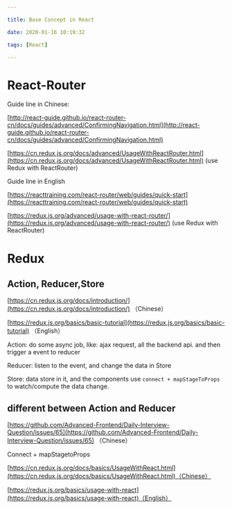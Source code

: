 ```yaml
---

title: Base Concept in React

date: 2020-01-16 10:19:32

tags: [React]

---
```


# React-Router

Guide line in Chinese:

[http://react-guide.github.io/react-router-cn/docs/guides/advanced/ConfirmingNavigation.html](http://react-guide.github.io/react-router-cn/docs/guides/advanced/ConfirmingNavigation.html)

[https://cn.redux.js.org/docs/advanced/UsageWithReactRouter.html](https://cn.redux.js.org/docs/advanced/UsageWithReactRouter.html) (use Redux with ReactRouter)

  

Guide line in English

[https://reacttraining.com/react-router/web/guides/quick-start](https://reacttraining.com/react-router/web/guides/quick-start)

[https://redux.js.org/advanced/usage-with-react-router/](https://redux.js.org/advanced/usage-with-react-router/) (use Redux with ReactRouter)

  

# Redux

## Action, Reducer,Store

[https://cn.redux.js.org/docs/introduction/](https://cn.redux.js.org/docs/introduction/) （Chinese）  

[https://redux.js.org/basics/basic-tutorial](https://redux.js.org/basics/basic-tutorial) （English）

  

Action: do some async job, like: ajax request, all the backend api. and then trigger a event to reducer

Reducer: listen to the event, and change the data in Store

Store: data store in it, and the components use `connect + mapStageToProps` to watch/compute the data change.

  

## different between Action and Reducer

[https://github.com/Advanced-Frontend/Daily-Interview-Question/issues/65](https://github.com/Advanced-Frontend/Daily-Interview-Question/issues/65) （Chinese）

  

Connect + mapStagetoProps

[https://cn.redux.js.org/docs/basics/UsageWithReact.html](https://cn.redux.js.org/docs/basics/UsageWithReact.html)（Chinese）

[https://redux.js.org/basics/usage-with-react](https://redux.js.org/basics/usage-with-react)（English）